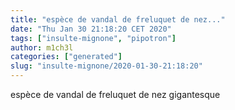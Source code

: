 ```yaml
---
title: "espèce de vandal de freluquet de nez..."
date: "Thu Jan 30 21:18:20 CET 2020"
tags: ["insulte-mignone", "pipotron"]
author: m1ch3l
categories: ["generated"]
slug: "insulte-mignone/2020-01-30-21:18:20"
---
```


espèce de vandal de freluquet de nez gigantesque
